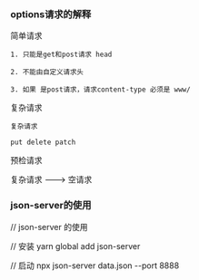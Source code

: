 ### **options请求的解释**

简单请求

    1. 只能是get和post请求 head

    2. 不能由自定义请求头

    3. 如果 是post请求，请求content-type 必须是 www/

  复杂请求

    复杂请求

    put delete patch

  预检请求

  复杂请求  ---> 空请求

### json-server的使用

// json-server 的使用

// 安装  yarn global add json-server

// 启动  npx json-server data.json --port 8888
